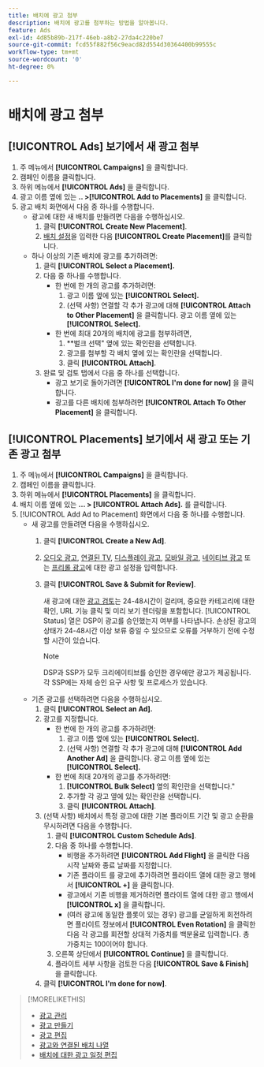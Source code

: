 ```yaml
---
title: 배치에 광고 첨부
description: 배치에 광고를 첨부하는 방법을 알아봅니다.
feature: Ads
exl-id: 4d85b89b-217f-46eb-a8b2-27da4c220be7
source-git-commit: fcd55f882f56c9eacd82d554d30364400b99555c
workflow-type: tm+mt
source-wordcount: '0'
ht-degree: 0%

---
```


# 배치에 광고 첨부

## [!UICONTROL Ads] 보기에서 새 광고 첨부

1. 주 메뉴에서 **[!UICONTROL Campaigns]** 을 클릭합니다.
1. 캠페인 이름을 클릭합니다.
1. 하위 메뉴에서 **[!UICONTROL Ads]** 을 클릭합니다.
1. 광고 이름 옆에 있는 **.. >[!UICONTROL Add to Placements]** 을 클릭합니다.
1. 광고 배치 화면에서 다음 중 하나를 수행합니다.
   * 광고에 대한 새 배치를 만들려면 다음을 수행하십시오.
      1. 클릭 **[!UICONTROL Create New Placement]**.
      1. [배치 설정](/help/dsp/campaign-management/placements/placement-settings.md)을 입력한 다음 **[!UICONTROL Create Placement]**&#x200B;를 클릭합니다.
   * 하나 이상의 기존 배치에 광고를 추가하려면:
      1. 클릭 **[!UICONTROL Select a Placement].**
      1. 다음 중 하나를 수행합니다.
         * 한 번에 한 개의 광고를 추가하려면:
            1. 광고 이름 옆에 있는 **[!UICONTROL Select].**
            1. (선택 사항) 연결할 각 추가 광고에 대해 **[!UICONTROL Attach to Other Placement]** 을 클릭합니다. 광고 이름 옆에 있는 **[!UICONTROL Select].**
         * 한 번에 최대 20개의 배치에 광고를 첨부하려면,
            1. **벌크 선택&quot; 옆에 있는 확인란을 선택합니다.
            1. 광고를 첨부할 각 배치 옆에 있는 확인란을 선택합니다.
            1. 클릭 **[!UICONTROL Attach]**.
      1. 완료 및 검토 탭에서 다음 중 하나를 선택합니다.
         * 광고 보기로 돌아가려면 **[!UICONTROL I'm done for now]** 을 클릭합니다.
         * 광고를 다른 배치에 첨부하려면 **[!UICONTROL Attach To Other Placement]** 을 클릭합니다.

## [!UICONTROL Placements] 보기에서 새 광고 또는 기존 광고 첨부

1. 주 메뉴에서 **[!UICONTROL Campaigns]** 을 클릭합니다.
1. 캠페인 이름을 클릭합니다.
1. 하위 메뉴에서 **[!UICONTROL Placements]** 을 클릭합니다.
1. 배치 이름 옆에 있는 **... > [!UICONTROL Attach Ads].** 를 클릭합니다.
1. [!UICONTROL Add Ad to Placement] 화면에서 다음 중 하나를 수행합니다.
   * 새 광고를 만들려면 다음을 수행하십시오.
      1. 클릭 **[!UICONTROL Create a New Ad]**.
      1. [오디오 광고](ad-settings-audio.md), [연결된 TV](ad-settings-connected-tv.md), [디스플레이 광고](ad-settings-display.md), [모바일 광고](ad-settings-mobile.md), [네이티브 광고](ad-settings-native.md) 또는 [프리롤 광고](ad-settings-pre-roll.md)에 대한 광고 설정을 입력합니다.
      1. 클릭 **[!UICONTROL Save & Submit for Review]**.

         새 광고에 대한 [광고 검토](ad-about.md)는 24-48시간이 걸리며, 중요한 카테고리에 대한 확인, URL 기능 클릭 및 미리 보기 렌더링을 포함합니다. [!UICONTROL Status] 열은 DSP이 광고를 승인했는지 여부를 나타냅니다. 손상된 광고의 상태가 24-48시간 이상 보류 중일 수 있으므로 오류를 거부하기 전에 수정할 시간이 있습니다.

         >[!NOTE]
         >
         >DSP과 SSP가 모두 크리에이티브를 승인한 경우에만 광고가 제공됩니다. 각 SSP에는 자체 승인 요구 사항 및 프로세스가 있습니다.
   * 기존 광고를 선택하려면 다음을 수행하십시오.
      1. 클릭 **[!UICONTROL Select an Ad].**
      1. 광고를 지정합니다.
         * 한 번에 한 개의 광고를 추가하려면:
            1. 광고 이름 옆에 있는 **[!UICONTROL Select].**
            1. (선택 사항) 연결할 각 추가 광고에 대해 **[!UICONTROL Add Another Ad]** 을 클릭합니다. 광고 이름 옆에 있는 **[!UICONTROL Select].**
         * 한 번에 최대 20개의 광고를 추가하려면:
            1. **[!UICONTROL Bulk Select]** 옆의 확인란을 선택합니다.&quot;
            1. 추가할 각 광고 옆에 있는 확인란을 선택합니다.
            1. 클릭 **[!UICONTROL Attach]**.
      1. (선택 사항) 배치에서 특정 광고에 대한 기본 플라이트 기간 및 광고 순환을 무시하려면 다음을 수행합니다.
         1. 클릭 **[!UICONTROL Custom Schedule Ads]**.
         1. 다음 중 하나를 수행합니다.
            * 비행을 추가하려면 **[!UICONTROL Add Flight]** 을 클릭한 다음 시작 날짜와 종료 날짜를 지정합니다.
            * 기존 플라이트 를 광고에 추가하려면 플라이트 열에 대한 광고 행에서 **[!UICONTROL +]** 을 클릭합니다.
            * 광고에서 기존 비행을 제거하려면 플라이트 열에 대한 광고 행에서 **[!UICONTROL x]** 을 클릭합니다.
            * (여러 광고에 동일한 플롯이 있는 경우) 광고를 균일하게 회전하려면 플라이트 정보에서 **[!UICONTROL Even Rotation]** 을 클릭한 다음 각 광고를 회전할 상대적 가중치를 백분율로 입력합니다.
총 가중치는 100이어야 합니다.
         1. 오른쪽 상단에서 **[!UICONTROL Continue]** 을 클릭합니다.
         1. 플라이트 세부 사항을 검토한 다음 **[!UICONTROL Save & Finish]** 을 클릭합니다.
      1. 클릭 **[!UICONTROL I'm done for now]**.


>[!MORELIKETHIS]
>
>* [광고 관리](ad-about.md)
>* [광고 만들기](ad-create.md)
>* [광고 편집](ad-edit.md)
>* [광고와 연결된 배치 나열](ad-list-placements.md)
>* [배치에 대한 광고 일정 편집](/help/dsp/campaign-management/placements/placement-edit-ad-schedule.md)

